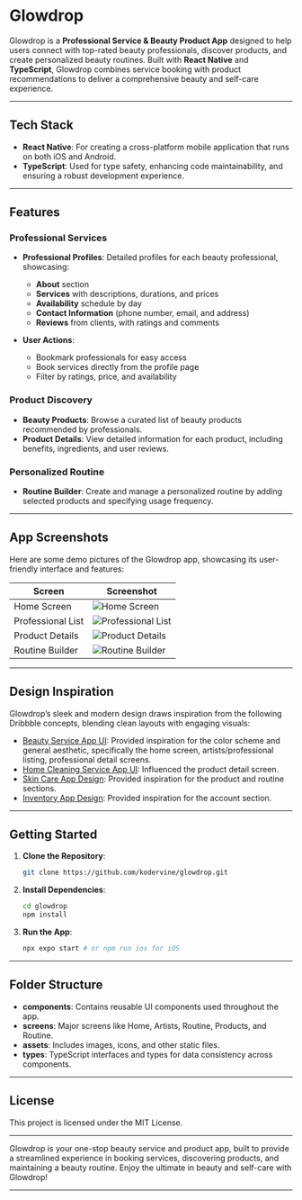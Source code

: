 # Glowdrop

Glowdrop is a **Professional Service & Beauty Product App** designed to help users connect with top-rated beauty professionals, discover products, and create personalized beauty routines. Built with **React Native** and **TypeScript**, Glowdrop combines service booking with product recommendations to deliver a comprehensive beauty and self-care experience.

---

## Tech Stack

- **React Native**: For creating a cross-platform mobile application that runs on both iOS and Android.
- **TypeScript**: Used for type safety, enhancing code maintainability, and ensuring a robust development experience.
  
---

## Features

### Professional Services
- **Professional Profiles**: Detailed profiles for each beauty professional, showcasing:
  - **About** section
  - **Services** with descriptions, durations, and prices
  - **Availability** schedule by day
  - **Contact Information** (phone number, email, and address)
  - **Reviews** from clients, with ratings and comments

- **User Actions**:
  - Bookmark professionals for easy access
  - Book services directly from the profile page
  - Filter by ratings, price, and availability

### Product Discovery
- **Beauty Products**: Browse a curated list of beauty products recommended by professionals.
- **Product Details**: View detailed information for each product, including benefits, ingredients, and user reviews.
<!-- - **Add to Routine**: Easily add products to a personal beauty routine for daily use. -->

### Personalized Routine
- **Routine Builder**: Create and manage a personalized routine by adding selected products and specifying usage frequency.
<!-- - **Reminders**: Set reminders for specific routine steps, helping users maintain their beauty regimen. -->

---

## App Screenshots

Here are some demo pictures of the Glowdrop app, showcasing its user-friendly interface and features:

| Screen          | Screenshot                                |
|------------------|------------------------------------------|
| Home Screen      | ![Home Screen](assets/images/demopic3.jpg)  |
| Professional List| ![Professional List](assets/screens/demopic8.jpg) |
| Product Details  | ![Product Details](assets/screens/demopic1.jpg) |
| Routine Builder   | ![Routine Builder](assets/screens/demopic2.jpg) |

---

## Design Inspiration

Glowdrop’s sleek and modern design draws inspiration from the following Dribbble concepts, blending clean layouts with engaging visuals:
- [Beauty Service App UI](https://dribbble.com/shots/22017249-Beauty-Service-App-UI): Provided inspiration for the color scheme and general aesthetic, specifically the home screen, artists/professional listing, professional detail screens.
- [Home Cleaning Service App UI](https://dribbble.com/shots/21975282-Home-Cleaning-Service-App-UI): Influenced the product detail screen.
- [Skin Care App Design](https://dribbble.com/shots/21700382-Skin-Care-App-design): Provided inspiration for the product and routine sections.
- [Inventory App Design](https://dribbble.com/shots/24566846-Inventory-app-Profile): Provided inspiration for the account section.

---

## Getting Started

1. **Clone the Repository**:
   ```bash
   git clone https://github.com/kodervine/glowdrop.git
   ```
2. **Install Dependencies**:
   ```bash
   cd glowdrop
   npm install
   ```
3. **Run the App**:
   ```bash
   npx expo start # or npm run ios for iOS
   ```

---

## Folder Structure

- **components**: Contains reusable UI components used throughout the app.
- **screens**: Major screens like Home, Artists, Routine, Products, and Routine.
- **assets**: Includes images, icons, and other static files.
- **types**: TypeScript interfaces and types for data consistency across components.

---

## License

This project is licensed under the MIT License.

---

Glowdrop is your one-stop beauty service and product app, built to provide a streamlined experience in booking services, discovering products, and maintaining a beauty routine. Enjoy the ultimate in beauty and self-care with Glowdrop!

---
